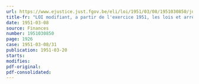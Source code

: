 ```yaml
---
url: https://www.ejustice.just.fgov.be/eli/loi/1951/03/08/1951030850/justel
title-fr: "LOI modifiant, a partir de l'exercice 1951, les lois et arrêtés relatifs aux impôts sur les revenus et a la contribution nationale de crise, coordonnes par les arrêtés des 15 et 16 janvier 1948"
date: 1951-03-08
source: Finances
number: 1951030850
page: 1926
case: 1951-03-08/31
publication: 1951-03-20
starts:
modifies:
pdf-original:
pdf-consolidated:
---
```


